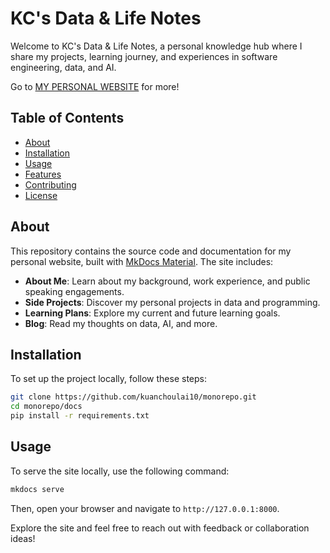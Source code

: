 # KC's Data & Life Notes

Welcome to KC's Data & Life Notes, a personal knowledge hub where I share my projects, learning journey, and experiences in software engineering, data, and AI.

Go to [MY PERSONAL WEBSITE](https://kcl10.com) for more!

## Table of Contents

- [About](#about)
- [Installation](#installation)
- [Usage](#usage)
- [Features](#features)
- [Contributing](#contributing)
- [License](#license)

## About

This repository contains the source code and documentation for my personal website, built with [MkDocs Material](https://squidfunk.github.io/mkdocs-material/). The site includes:

- **About Me**: Learn about my background, work experience, and public speaking engagements.
- **Side Projects**: Discover my personal projects in data and programming.
- **Learning Plans**: Explore my current and future learning goals.
- **Blog**: Read my thoughts on data, AI, and more.

## Installation

To set up the project locally, follow these steps:

```bash
git clone https://github.com/kuanchoulai10/monorepo.git
cd monorepo/docs
pip install -r requirements.txt
```

## Usage

To serve the site locally, use the following command:

```bash
mkdocs serve
```

Then, open your browser and navigate to `http://127.0.0.1:8000`.

Explore the site and feel free to reach out with feedback or collaboration ideas!